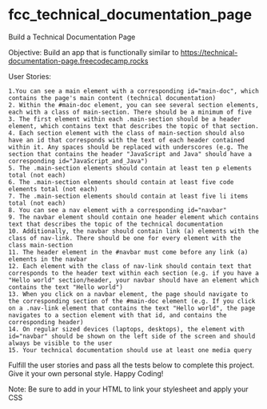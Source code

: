 # fcc_technical_documentation_page
Build a Technical Documentation Page

Objective: Build an app that is functionally similar to https://technical-documentation-page.freecodecamp.rocks

User Stories:

    1.You can see a main element with a corresponding id="main-doc", which contains the page's main content (technical documentation)
    2. Within the #main-doc element, you can see several section elements, each with a class of main-section. There should be a minimum of five
    3. The first element within each .main-section should be a header element, which contains text that describes the topic of that section.
    4. Each section element with the class of main-section should also have an id that corresponds with the text of each header contained within it. Any spaces should be replaced with underscores (e.g. The section that contains the header "JavaScript and Java" should have a corresponding id="JavaScript_and_Java")
    5. The .main-section elements should contain at least ten p elements total (not each)
    6. The .main-section elements should contain at least five code elements total (not each)
    7. The .main-section elements should contain at least five li items total (not each)
    8. You can see a nav element with a corresponding id="navbar"
    9. The navbar element should contain one header element which contains text that describes the topic of the technical documentation
    10. Additionally, the navbar should contain link (a) elements with the class of nav-link. There should be one for every element with the class main-section
    11. The header element in the #navbar must come before any link (a) elements in the navbar
    12. Each element with the class of nav-link should contain text that corresponds to the header text within each section (e.g. if you have a "Hello world" section/header, your navbar should have an element which contains the text "Hello world")
    13. When you click on a navbar element, the page should navigate to the corresponding section of the #main-doc element (e.g. If you click on a .nav-link element that contains the text "Hello world", the page navigates to a section element with that id, and contains the corresponding header)
    14. On regular sized devices (laptops, desktops), the element with id="navbar" should be shown on the left side of the screen and should always be visible to the user
    15. Your technical documentation should use at least one media query

Fulfill the user stories and pass all the tests below to complete this project. Give it your own personal style. Happy Coding!

Note: Be sure to add <link rel="stylesheet" href="styles.css"> in your HTML to link your stylesheet and apply your CSS
